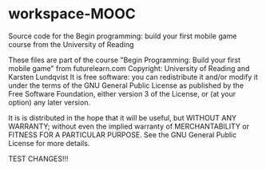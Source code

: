workspace-MOOC
==============

Source code for the Begin programming: build your first mobile game course from the University of Reading


These files are part of the course "Begin Programming: Build your first mobile game" from futurelearn.com
Copyright: University of Reading and Karsten Lundqvist
It is free software: you can redistribute it and/or modify
it under the terms of the GNU General Public License as published by
the Free Software Foundation, either version 3 of the License, or
(at your option) any later version.

It is is distributed in the hope that it will be useful,
but WITHOUT ANY WARRANTY; without even the implied warranty of
MERCHANTABILITY or FITNESS FOR A PARTICULAR PURPOSE.  See the
GNU General Public License for more details.

TEST CHANGES!!!
